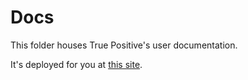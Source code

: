 # Docs

This folder houses True Positive's user documentation.

It's deployed for you at [this site](https://docs.truepositive.app).
